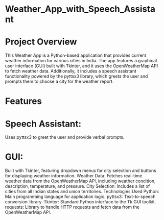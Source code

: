 # Weather_App_with_Speech_Assistant

# Project Overview
This Weather App is a Python-based application that provides current weather information for various cities in India. The app features a graphical user interface (GUI) built with Tkinter, and it uses the OpenWeatherMap API to fetch weather data. Additionally, it includes a speech assistant functionality powered by the pyttsx3 library, which greets the user and prompts them to choose a city for the weather report.

# Features

# Speech Assistant:
Uses pyttsx3 to greet the user and provide verbal prompts.

# GUI:
Built with Tkinter, featuring dropdown menus for city selection and buttons for displaying weather information.
Weather Data: Fetches real-time weather data from the OpenWeatherMap API, including weather condition, description, temperature, and pressure.
City Selection: Includes a list of cities from all Indian states and union territories.
Technologies Used
Python: Main programming language for application logic.
pyttsx3: Text-to-speech conversion library.
Tkinter: Standard Python interface to the Tk GUI toolkit.
requests: Library to handle HTTP requests and fetch data from the OpenWeatherMap API.



